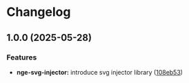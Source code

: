 # Changelog

## 1.0.0 (2025-05-28)


### Features

* **nge-svg-injector:** introduce svg injector library ([108eb53](https://github.com/ecoma-io/application/commit/108eb53d0a17a16324de29dbaa43ad3a3c87efb2))
